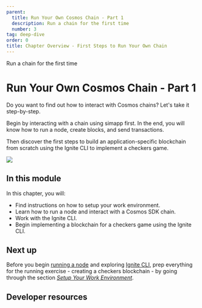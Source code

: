 ```yaml
---
parent:
  title: Run Your Own Cosmos Chain - Part 1
  description: Run a chain for the first time
  number: 3
tag: deep-dive
order: 0
title: Chapter Overview - First Steps to Run Your Own Chain
---
```


<div class="tm-overline tm-rf-1 tm-lh-title tm-medium tm-muted">Run a chain for the first time</div>
<h1 class="mt-4 mb-6">Run Your Own Cosmos Chain - Part 1</h1>

Do you want to find out how to interact with Cosmos chains? Let's take it step-by-step.

Begin by interacting with a chain using simapp first. In the end, you will know how to run a node, create blocks, and send transactions.

Then discover the first steps to build an application-specific blockchain from scratch using the Ignite CLI to implement a checkers game.

![](/cosmos_dev_portal_module-05-lp.png)

## In this module

<HighlightBox type="learning">

In this chapter, you will:

* Find instructions on how to setup your work environment.
* Learn how to run a node and interact with a Cosmos SDK chain.
* Work with the Ignite CLI.
* Begin implementing a blockchain for a checkers game using the Ignite CLI.

</HighlightBox>

<card-module/>

## Next up

Before you begin [running a node](./node-api-and-cli.md) and exploring [Ignite CLI](./ignite.md), prep everything for the running exercise - creating a checkers blockchain - by going through the section _[Setup Your Work Environment](./setup.md)_.

## Developer resources

<div v-for="resource in $themeConfig.resources">
  <Resource
    :title="resource.title"
    :description="resource.description"
    :links="resource.links"
    :image="resource.image"
    :large="true"
  />
  <br/>
</div>

